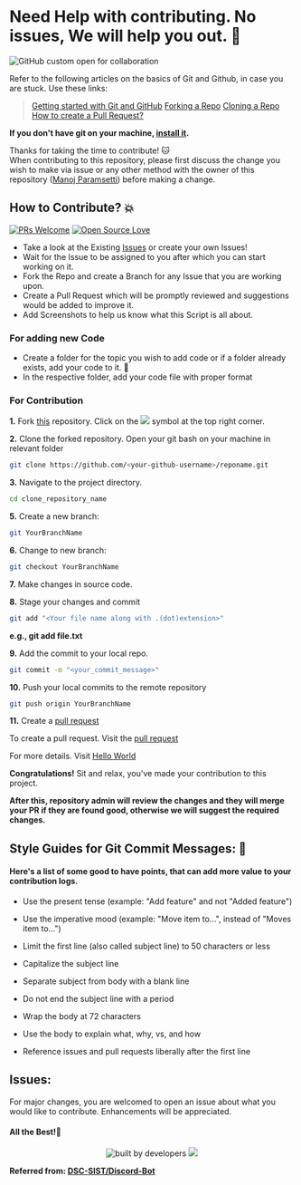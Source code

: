 # Need Help with contributing. No issues, We will help you out. 🙋

![GitHub custom open for collaboration](https://img.shields.io/badge/Open%20For-Collaboration-brightgreen?style=for-the-badge)

Refer to the following articles on the basics of Git and Github, in case you are stuck. Use these links:


> [Getting started with Git and GitHub](https://docs.github.com/en/free-pro-team@latest/github/getting-started-with-github)
> [Forking a Repo](https://help.github.com/en/github/getting-started-with-github/fork-a-repo)
> [Cloning a Repo](https://help.github.com/en/desktop/contributing-to-projects/creating-a-pull-request)
> [How to create a Pull Request?](https://opensource.com/article/19/7/create-pull-request-github)

**If you don't have git on your machine, [install it](https://git-scm.com/downloads).**

Thanks for taking the time to contribute! 🐱‍  
When contributing to this repository, please first discuss the change you wish to make via issue or any other method with the owner of this repository ([Manoj Paramsetti](https://www.linkedin.com/in/manoj-paramsetti/)) before making a change.

## How to Contribute? 💥

[![PRs Welcome](https://img.shields.io/badge/PRs-welcome-brightgreen.svg?style=flat-square)](http://makeapullrequest.com) [![Open Source Love](https://badges.frapsoft.com/os/v1/open-source.png?v=103)](https://github.com/ellerbrock/open-source-badges/)


- Take a look at the Existing [Issues](https://github.com/Manoj-Paramsetti/{reponame}/issues) or create your own Issues!
- Wait for the Issue to be assigned to you after which you can start working on it.
- Fork the Repo and create a Branch for any Issue that you are working upon.
- Create a Pull Request which will be promptly reviewed and suggestions would be added to improve it.
- Add Screenshots to help us know what this Script is all about.
### For adding new Code
                                  
- Create a folder for the topic you wish to add code or if a folder already exists, add your code to it. 📁  
- In the respective folder, add your code file with proper format 

### For Contribution

**1.** Fork [this](https://github.com/Manoj-Paramsetti/{reponame}) repository.
Click on the <a href="https://github.com/Manoj-Paramsetti/{reponame}"><img src="https://img.icons8.com/ios/24/000000/code-fork.png"></a> symbol at the top right corner.

**2.** Clone the forked repository.
Open your git bash on your machine in relevant folder

```bash
git clone https://github.com/<your-github-username>/reponame.git
```

**3.** Navigate to the project directory.

```bash
cd clone_repository_name
```
**5.** Create a new branch:
```bash
git YourBranchName
```
**6.** Change to new branch:
```bash
git checkout YourBranchName
```
**7.** Make changes in source code.

**8.** Stage your changes and commit

```bash
git add "<Your file name along with .(dot)extension>"
```
**e.g., git add file.txt**

**9.** Add the commit to your local repo.
```bash
git commit -m "<your_commit_message>"
```
**10.** Push your local commits to the remote repository
```bash
git push origin YourBranchName
```

**11.** Create a [pull request](https://help.github.com/en/github/collaborating-with-issues-and-pull-requests/creating-a-pull-request)

To create a pull request. Visit the [pull request](https://github.com/Manoj-Paramsetti/{reponame}/pulls)

For more details. Visit [Hello World](https://guides.github.com/activities/hello-world/)

**Congratulations!** Sit and relax, you've made your contribution to this project.

**After this, repository admin will review the changes and they will merge your PR if they are found good, otherwise we will suggest the required changes.**

## Style Guides for Git Commit Messages: 📖

#### Here's a list of some good to have points, that can add more value to your contribution logs.

* Use the present tense (example: "Add feature" and not "Added feature")

* Use the imperative mood (example: "Move item to...", instead of "Moves item to...")

* Limit the first line (also called subject line) to 50 characters or less

* Capitalize the subject line

* Separate subject from body with a blank line

* Do not end the subject line with a period

* Wrap the body at 72 characters

* Use the body to explain what, why, vs, and how

*  Reference issues and pull requests liberally after the first line

## Issues:
For major changes, you are welcomed to open an issue about what you would like to contribute. Enhancements will be appreciated.

#### All the Best!🥇

<p align = "center">

<img src="http://ForTheBadge.com/images/badges/built-by-developers.svg" alt="built by developers">
<img src = "https://forthebadge.com/images/badges/built-with-love.svg">

</p>

**Referred from: [DSC-SIST/Discord-Bot](https://github.com/DSC-SIST/Discord-Bot)**
